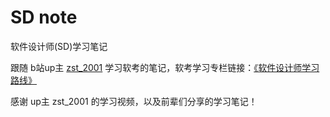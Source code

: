 # SD note

软件设计师(SD)学习笔记

跟随 b站up主 [zst_2001](https://space.bilibili.com/91286799?spm_id_from=333.976.0.0) 学习软考的笔记，软考学习专栏链接：[《软件设计师学习路线》](https://www.bilibili.com/read/cv18526892/)

感谢 up主 zst_2001 的学习视频，以及前辈们分享的学习笔记！
